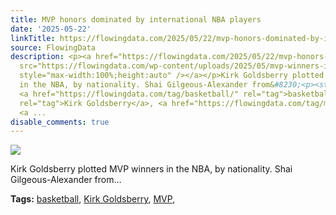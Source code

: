 ```yaml
---
title: MVP honors dominated by international NBA players
date: '2025-05-22'
linkTitle: https://flowingdata.com/2025/05/22/mvp-honors-dominated-by-international-nba-players/
source: FlowingData
description: <p><a href="https://flowingdata.com/2025/05/22/mvp-honors-dominated-by-international-nba-players/"><img
  src="https://flowingdata.com/wp-content/uploads/2025/05/mvp-winners-international-750x920.jpeg"
  style="max-width:100%;height:auto" /></a></p>Kirk Goldsberry plotted MVP winners
  in the NBA, by nationality. Shai Gilgeous-Alexander from&#8230;<p><strong>Tags:</strong>
  <a href="https://flowingdata.com/tag/basketball/" rel="tag">basketball</a>, <a href="https://flowingdata.com/tag/kirk-goldsberry/"
  rel="tag">Kirk Goldsberry</a>, <a href="https://flowingdata.com/tag/mvp/" rel="tag">MVP</a>,
  <a ...
disable_comments: true
---
```

<p><a href="https://flowingdata.com/2025/05/22/mvp-honors-dominated-by-international-nba-players/"><img src="https://flowingdata.com/wp-content/uploads/2025/05/mvp-winners-international-750x920.jpeg" style="max-width:100%;height:auto" /></a></p>Kirk Goldsberry plotted MVP winners in the NBA, by nationality. Shai Gilgeous-Alexander from&#8230;<p><strong>Tags:</strong> <a href="https://flowingdata.com/tag/basketball/" rel="tag">basketball</a>, <a href="https://flowingdata.com/tag/kirk-goldsberry/" rel="tag">Kirk Goldsberry</a>, <a href="https://flowingdata.com/tag/mvp/" rel="tag">MVP</a>, <a ...